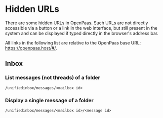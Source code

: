 # Hidden URLs

There are some hidden URLs in OpenPaas.
Such URLs are not directly accessible via a button or a link in the web interface,
but still present in the system and can be displayed if typed directly in the browser's address bar.

All links in the following list are relative to the OpenPaas base URL: https://openpaas.host/#/.

## Inbox

### List messages (not threads) of a folder

    /unifiedinbox/messages/<mailbox id>

### Display a single message of a folder

    /unifiedinbox/messages/<mailbox id>/<message id>

